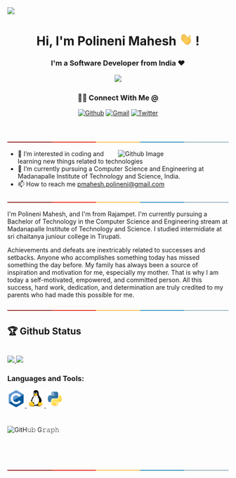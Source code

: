 <img src="https://github.blog/wp-content/uploads/2020/12/102393310-07478b80-3f8d-11eb-84eb-392d555ebd29.png?fit=1200%2C630"  lengthth="50"/>

<h1 align="center"> Hi, I'm Polineni Mahesh <img src="https://raw.githubusercontent.com/ABSphreak/ABSphreak/master/gifs/Hi.gif" width="30px"> ! </h1>
<h3 align="center">I'm a Software Developer from India ❤</h3>
<p align="center">
  <img src="https://emojis.slackmojis.com/emojis/images/1593555389/9579/blob_excited.gif?1593555389" width="30"/>
 <br/>

<div align="center">
<h3> 🤝🏻 Connect With Me @ </h3>

[![Github](https://img.shields.io/badge/GitHub-black?style=flat-square&logo=GitHub)](https://github.com/polinenim)
[![Gmail](https://img.shields.io/badge/Gmail-black?style=flat-square&logo=Gmail)](mailto:pmahesh.polineni@gmail.com)
[![Twitter](https://img.shields.io/badge/Twitter-black?style=flat-square&logo=Twitter)](https://twitter.com/Mahesh62338191)

</div>

<br/>

[![-----------------------------------------------------](https://raw.githubusercontent.com/fcsouza/fcsouza/master/.github/colored.png)](#installation)
 
<img width="50%" align="right" alt="Github Image" src="https://github.githubassets.com/images/modules/site/social-cards/pricing.png" />

- 👀 I’m interested in coding and learning new things related to technologies 
- 🌱 I’m currently pursuing a Computer Science and Engineering at Madanapalle Institute of Technology and Science, India.
- 📫 How to reach me pmahesh.polineni@gmail.com


[![-----------------------------------------------------](https://raw.githubusercontent.com/fcsouza/fcsouza/master/.github/colored.png)](#installation)


I'm Polineni Mahesh, and I'm from Rajampet. I'm currently pursuing a Bachelor of Technology in the Computer Science and Engineering stream at Madanapalle Institute of Technology and Science. I studied intermidiate at sri chaitanya juniour college in Tirupati.
 
Achievements and defeats are inextricably related to successes and setbacks. Anyone who accomplishes something today has missed something the day before.
My family has always been a source of inspiration and motivation for me, especially my mother. That is why I am today a self-motivated, empowered, and committed person.
All this success, hard work, dedication, and determination are truly credited to my parents who had made this possible for me.

<!---
polinenim/polinenim is a ✨ special ✨ repository because its `README.md` (this file) appears on your GitHub profile.
You can click the Preview link to take a look at your changes.
--->
[![-----------------------------------------------------](https://raw.githubusercontent.com/fcsouza/fcsouza/master/.github/colored.png)](#installation)
## 🏆 Github Status

<br/>
       
<a href="https://github.com/Chayan-11">
  
  <img height="160em" src="https://github-readme-stats.vercel.app/api?username=polinenim&count_private=true&show_icons=true&&theme=chartreuse-dark&include_all_commits=true" />
  <img height="160em" src="https://github-readme-streak-stats.herokuapp.com/?user=polinenim&theme=chartreuse-dark">
  
</a>

<br/>
<h3 align="left">Languages and Tools:</h3>
<p align="left"> <a href="https://www.cprogramming.com/" target="_blank" rel="noreferrer"> <img src="https://raw.githubusercontent.com/devicons/devicon/master/icons/c/c-original.svg" alt="c" width="40" height="40"/> </a> <a href="https://www.linux.org/" target="_blank" rel="noreferrer"> <img src="https://raw.githubusercontent.com/devicons/devicon/master/icons/linux/linux-original.svg" alt="linux" width="40" height="40"/> </a> <a href="https://www.python.org" target="_blank" rel="noreferrer"> <img src="https://raw.githubusercontent.com/devicons/devicon/master/icons/python/python-original.svg" alt="python" width="40" height="40"/> </a> </p>

#

![GitH𝚞𝚋 G𝚛𝚊𝚙𝚑](https://activity-graph.herokuapp.com/graph?username=polinenim&theme=react-dark&hide_border=true&area=true)

#

<br/>

[![-----------------------------------------------------](https://raw.githubusercontent.com/fcsouza/fcsouza/master/.github/colored.png)](#installation)
<div align="center">

